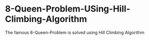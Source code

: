 # 8-Queen-Problem-USing-Hill-Climbing-Algorithm
The famous 8-Queen-Problem is solved using Hill Climbing Algorithm
